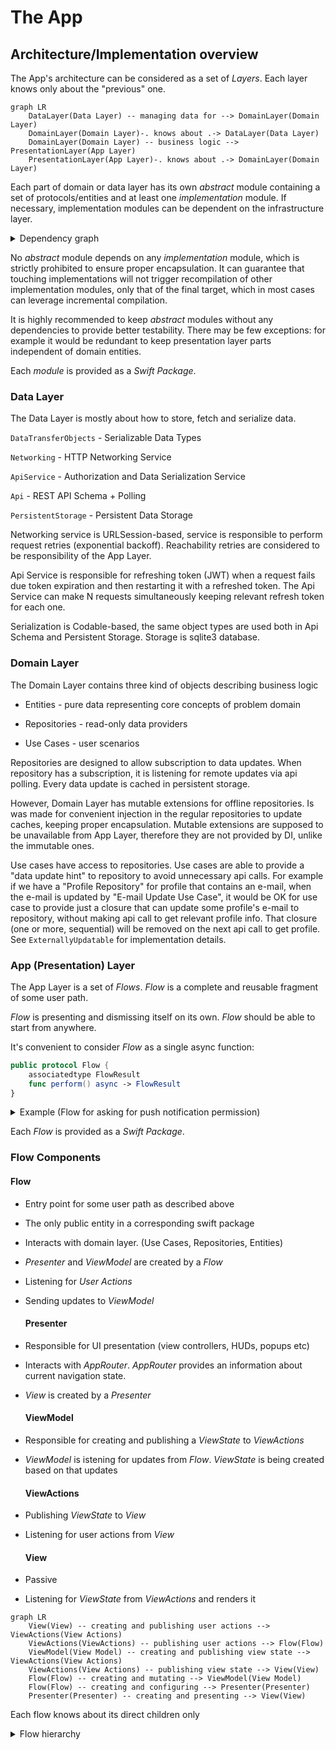 # The App

## Architecture/Implementation overview

The App's architecture can be considered as a set of _Layers_. Each layer knows only about the "previous" one. 

```mermaid
graph LR
    DataLayer(Data Layer) -- managing data for --> DomainLayer(Domain Layer)
    DomainLayer(Domain Layer)-. knows about .-> DataLayer(Data Layer)
    DomainLayer(Domain Layer) -- business logic --> PresentationLayer(App Layer)
    PresentationLayer(App Layer)-. knows about .-> DomainLayer(Domain Layer)
```

Each part of domain or data layer has its own *abstract* module containing a set of protocols/entities and at least one *implementation* module. If necessary, implementation modules can be dependent on the infrastructure layer.

<details>
  <summary>Dependency graph</summary>

```mermaid
graph LR
    Infrastructure(Infrastructure Layer) -- utility/analytics/logging --> DataLayer(Data Layer Implementations)
    Infrastructure(Infrastructure Layer) -- utility/analytics/logging --> DomainLayer(Domain Layer Implementations)
    Infrastructure(Infrastructure Layer) -- utility/analytics/logging --> PresentationLayer(App Layer Implementations)
```

</details>

No *abstract* module depends on any *implementation* module, which is strictly prohibited to ensure proper encapsulation. It can guarantee that touching implementations will not trigger recompilation of other implementation modules, only that of the final target, which in most cases can leverage incremental compilation.

It is highly recommended to keep *abstract* modules without any dependencies to provide better testability. There may be few exceptions: for example it would be redundant to keep presentation layer parts independent of domain entities.

Each *module* is provided as a *Swift Package*.

### Data Layer

The Data Layer is mostly about how to store, fetch and serialize data.

`DataTransferObjects` - Serializable Data Types

`Networking` - HTTP Networking Service

`ApiService` - Authorization and Data Serialization Service

`Api` - REST API Schema + Polling

`PersistentStorage` - Persistent Data Storage

Networking service is URLSession-based, service is responsible to perform request retries (exponential backoff). Reachability retries are considered to be responsibility of the App Layer. 

Api Service is responsible for refreshing token (JWT) when a request fails due token expiration and then restarting it with a refreshed token. The Api Service can make N requests simultaneously keeping relevant refresh token for each one.

Serialization is Codable-based, the same object types are used both in Api Schema and Persistent Storage. Storage is sqlite3 database.

### Domain Layer

The Domain Layer contains three kind of objects describing business logic

- Entities - pure data representing core concepts of problem domain

- Repositories - read-only data providers

- Use Cases - user scenarios

Repositories are designed to allow subscription to data updates. When repository has a subscription, it is listening for remote updates via api polling. Every data update is cached in persistent storage.

However, Domain Layer has mutable extensions for offline repositories. Is was made for convenient injection in the regular repositories to update caches, keeping proper encapsulation. Mutable extensions are supposed to be unavailable from App Layer, therefore they are not provided by DI, unlike the immutable ones.

Use cases have access to repositories. Use cases are able to provide a "data update hint" to repository to avoid unnecessary api calls. For example if we have a "Profile Repository" for profile that contains an e-mail, when the e-mail is updated by "E-mail Update Use Case", it would be OK for use case to provide just a closure that can update some profile's e-mail to repository, without making api call to get relevant profile info. That closure (one or more, sequential) will be removed on the next api call to get profile. See `ExternallyUpdatable` for implementation details.

### App (Presentation) Layer

The App Layer is a set of _Flows_. _Flow_ is a complete and reusable fragment of some user path.

_Flow_ is presenting and dismissing itself on its own. _Flow_ should be able to start from anywhere.

It's convenient to consider _Flow_ as a single async function:

```swift
public protocol Flow {
    associatedtype FlowResult
    func perform() async -> FlowResult
}
```

<details>
  <summary>Example (Flow for asking for push notification permission)</summary>

```swift
actor AskForPushNotificationPermissionFlow: Flow {
    enum Verdict {
        case allowed, denied
    }
    func perform() async -> Verdict {
        let allowed = await UNUserNotificationCenter.current()
            .requestAuthorization(options: [.alert, .sound, .badge])
        return allowed ? .allowed : .denied
    }
}
```

</details>

Each _Flow_ is provided as a _Swift Package_.

### Flow Components

#### Flow

- Entry point for some user path as described above

- The only public entity in a corresponding swift package

- Interacts with domain layer. (Use Cases, Repositories, Entities)

- _Presenter_ and _ViewModel_ are created by a _Flow_

- Listening for _User Actions_

- Sending updates to _ViewModel_
  
  #### Presenter

- Responsible for UI presentation (view controllers, HUDs, popups etc)

- Interacts with _AppRouter_. _AppRouter_ provides an information about current navigation state.

- _View_ is created by a _Presenter_
  
  #### ViewModel

- Responsible for creating and publishing a _ViewState_ to _ViewActions_

- _ViewModel_ is istening for updates from _Flow_. _ViewState_ is being created based on that updates
  
  #### ViewActions

- Publishing _ViewState_ to _View_

- Listening for user actions from _View_
  
  #### View

- Passive

- Listening for _ViewState_ from _ViewActions_ and renders it

```mermaid
graph LR
    View(View) -- creating and publishing user actions --> ViewActions(View Actions)
    ViewActions(ViewActions) -- publishing user actions --> Flow(Flow)
    ViewModel(View Model) -- creating and publishing view state --> ViewActions(View Actions)
    ViewActions(View Actions) -- publishing view state --> View(View)
    Flow(Flow) -- creating and mutating --> ViewModel(View Model)
    Flow(Flow) -- creating and configuring --> Presenter(Presenter)
    Presenter(Presenter) -- creating and presenting --> View(View)
```

Each flow knows about its direct children only

<details>
  <summary>Flow hierarchy</summary>

```mermaid
graph LR
    App(App) -- if has stored session --> AuthenticatedFlow(AuthenticatedFlow)
    AuthenticatedFlow(AuthenticatedFlow) -- as tab --> AccountFlow(AccountFlow)
    AccountFlow(AccountFlow) -- starts --> UpdateAvatarFlow(UpdateAvatarFlow)
    AccountFlow(AccountFlow) -- starts --> QrPreviewFlow(QrPreviewFlow)
    AccountFlow(AccountFlow) -- starts --> UpdatePasswordFlow(UpdatePasswordFlow)
    AccountFlow(AccountFlow) -- starts --> UpdateDisplayNameFlow(UpdateDisplayNameFlow)
    AccountFlow(AccountFlow) -- starts --> UpdateEmailFlow(UpdateEmailFlow)
    AuthenticatedFlow(AuthenticatedFlow) -- as tab --> FriendsFlow(FriendsFlow)
    FriendsFlow(FriendsFlow) -- starts --> UserPreviewFlow(UserPreviewFlow)
    AuthenticatedFlow(AuthenticatedFlow) -- starts --> AddExpenseFlow(AddExpenseFlow)
    AddExpenseFlow(AddExpenseFlow) -- starts --> PickCounterpartyFlow(PickCounterpartyFlow)
    App(App) -- if does not have stored session --> UnauthenticatedFlow(UnauthenticatedFlow)
    UnauthenticatedFlow(UnauthenticatedFlow) -- as tab --> SignInFlow(SignInFlow)
    SignInFlow(SignInFlow) -- starts --> SignUpFlow(SignUpFlow)
```

</details>